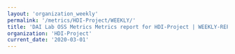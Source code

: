```yaml
---
layout: 'organization_weekly'
permalink: '/metrics/HDI-Project/WEEKLY/'
title: 'DAI Lab OSS Metrics Metrics report for HDI-Project | WEEKLY-REPORT-2020-03-01'
organization: 'HDI-Project'
current_date: '2020-03-01'
---
```

